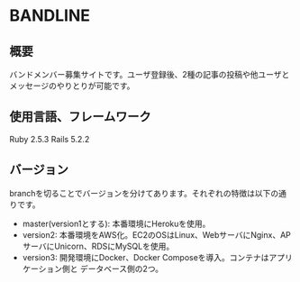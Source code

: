# BANDLINE

## 概要
バンドメンバー募集サイトです。ユーザ登録後、2種の記事の投稿や他ユーザとメッセージのやりとりが可能です。

## 使用言語、フレームワーク
Ruby 2.5.3
Rails 5.2.2

## バージョン
branchを切ることでバージョンを分けてあります。それぞれの特徴は以下の通りです。
* master(version1とする): 本番環境にHerokuを使用。
* version2: 本番環境をAWS化。EC2のOSはLinux、WebサーバにNginx、APサーバにUnicorn、RDSにMySQLを使用。
* version3: 開発環境にDocker、Docker Composeを導入。コンテナはアプリケーション側と データベース側の2つ。

